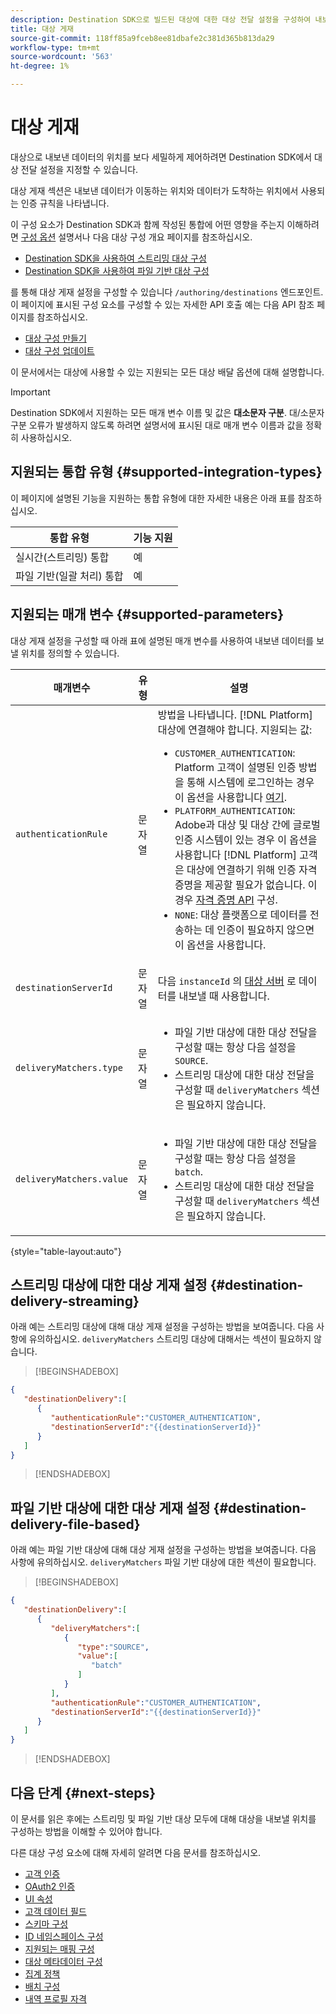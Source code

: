 ```yaml
---
description: Destination SDK으로 빌드된 대상에 대한 대상 전달 설정을 구성하여 내보낸 데이터의 위치와 데이터가 도착하는 위치에서 사용되는 인증 규칙을 표시하는 방법을 알아봅니다.
title: 대상 게재
source-git-commit: 118ff85a9fceb8ee81dbafe2c381d365b813da29
workflow-type: tm+mt
source-wordcount: '563'
ht-degree: 1%

---
```



# 대상 게재

대상으로 내보낸 데이터의 위치를 보다 세밀하게 제어하려면 Destination SDK에서 대상 전달 설정을 지정할 수 있습니다.

대상 게재 섹션은 내보낸 데이터가 이동하는 위치와 데이터가 도착하는 위치에서 사용되는 인증 규칙을 나타냅니다.

<!-- When configuring a destination, you must specify an authentication rule and one or more `destinationServerId` parameters, corresponding to the destination servers that define where the data will be delivered to. In most cases, the authentication rule that you should use is `CUSTOMER_AUTHENTICATION`.  -->

이 구성 요소가 Destination SDK과 함께 작성된 통합에 어떤 영향을 주는지 이해하려면 [구성 옵션](../configuration-options.md) 설명서나 다음 대상 구성 개요 페이지를 참조하십시오.

* [Destination SDK을 사용하여 스트리밍 대상 구성](../../guides/configure-destination-instructions.md#create-destination-configuration)
* [Destination SDK을 사용하여 파일 기반 대상 구성](../../guides/configure-file-based-destination-instructions.md#create-destination-configuration)

를 통해 대상 게재 설정을 구성할 수 있습니다 `/authoring/destinations` 엔드포인트. 이 페이지에 표시된 구성 요소를 구성할 수 있는 자세한 API 호출 예는 다음 API 참조 페이지를 참조하십시오.

* [대상 구성 만들기](../../authoring-api/destination-configuration/create-destination-configuration.md)
* [대상 구성 업데이트](../../authoring-api/destination-configuration/update-destination-configuration.md)

이 문서에서는 대상에 사용할 수 있는 지원되는 모든 대상 배달 옵션에 대해 설명합니다.

>[!IMPORTANT]
>
>Destination SDK에서 지원하는 모든 매개 변수 이름 및 값은 **대소문자 구분**. 대/소문자 구분 오류가 발생하지 않도록 하려면 설명서에 표시된 대로 매개 변수 이름과 값을 정확히 사용하십시오.

## 지원되는 통합 유형 {#supported-integration-types}

이 페이지에 설명된 기능을 지원하는 통합 유형에 대한 자세한 내용은 아래 표를 참조하십시오.

| 통합 유형 | 기능 지원 |
|---|---|
| 실시간(스트리밍) 통합 | 예 |
| 파일 기반(일괄 처리) 통합 | 예 |

## 지원되는 매개 변수 {#supported-parameters}

대상 게재 설정을 구성할 때 아래 표에 설명된 매개 변수를 사용하여 내보낸 데이터를 보낼 위치를 정의할 수 있습니다.

| 매개변수 | 유형 | 설명 |
|---------|----------|------|
| `authenticationRule` | 문자열 | 방법을 나타냅니다. [!DNL Platform] 대상에 연결해야 합니다. 지원되는 값:<ul><li>`CUSTOMER_AUTHENTICATION`: Platform 고객이 설명된 인증 방법을 통해 시스템에 로그인하는 경우 이 옵션을 사용합니다 [여기](customer-authentication.md).</li><li>`PLATFORM_AUTHENTICATION`: Adobe과 대상 및 대상 간에 글로벌 인증 시스템이 있는 경우 이 옵션을 사용합니다 [!DNL Platform] 고객은 대상에 연결하기 위해 인증 자격 증명을 제공할 필요가 없습니다. 이 경우 [자격 증명 API](../../credentials-api/create-credential-configuration.md) 구성. </li><li>`NONE`: 대상 플랫폼으로 데이터를 전송하는 데 인증이 필요하지 않으면 이 옵션을 사용합니다. </li></ul> |
| `destinationServerId` | 문자열 | 다음 `instanceId` 의 [대상 서버](../../authoring-api/destination-server/create-destination-server.md) 로 데이터를 내보낼 때 사용합니다. |
| `deliveryMatchers.type` | 문자열 | <ul><li>파일 기반 대상에 대한 대상 전달을 구성할 때는 항상 다음 설정을 `SOURCE`.</li><li>스트리밍 대상에 대한 대상 전달을 구성할 때 `deliveryMatchers` 섹션은 필요하지 않습니다.</li></ul> |
| `deliveryMatchers.value` | 문자열 | <ul><li>파일 기반 대상에 대한 대상 전달을 구성할 때는 항상 다음 설정을 `batch`.</li><li>스트리밍 대상에 대한 대상 전달을 구성할 때 `deliveryMatchers` 섹션은 필요하지 않습니다.</li></ul> |

{style="table-layout:auto"}

## 스트리밍 대상에 대한 대상 게재 설정 {#destination-delivery-streaming}

아래 예는 스트리밍 대상에 대해 대상 게재 설정을 구성하는 방법을 보여줍니다. 다음 사항에 유의하십시오. `deliveryMatchers` 스트리밍 대상에 대해서는 섹션이 필요하지 않습니다.

>[!BEGINSHADEBOX]

```json
{
   "destinationDelivery":[
      {
         "authenticationRule":"CUSTOMER_AUTHENTICATION",
         "destinationServerId":"{{destinationServerId}}"
      }
   ]
}
```

>[!ENDSHADEBOX]

## 파일 기반 대상에 대한 대상 게재 설정 {#destination-delivery-file-based}

아래 예는 파일 기반 대상에 대해 대상 게재 설정을 구성하는 방법을 보여줍니다. 다음 사항에 유의하십시오. `deliveryMatchers` 파일 기반 대상에 대한 섹션이 필요합니다.

>[!BEGINSHADEBOX]

```json
{
   "destinationDelivery":[
      {
         "deliveryMatchers":[
            {
               "type":"SOURCE",
               "value":[
                  "batch"
               ]
            }
         ],
         "authenticationRule":"CUSTOMER_AUTHENTICATION",
         "destinationServerId":"{{destinationServerId}}"
      }
   ]
}
```

>[!ENDSHADEBOX]

## 다음 단계 {#next-steps}

이 문서를 읽은 후에는 스트리밍 및 파일 기반 대상 모두에 대해 대상을 내보낼 위치를 구성하는 방법을 이해할 수 있어야 합니다.

다른 대상 구성 요소에 대해 자세히 알려면 다음 문서를 참조하십시오.

* [고객 인증](customer-authentication.md)
* [OAuth2 인증](oauth2-authentication.md)
* [UI 속성](ui-attributes.md)
* [고객 데이터 필드](customer-data-fields.md)
* [스키마 구성](schema-configuration.md)
* [ID 네임스페이스 구성](identity-namespace-configuration.md)
* [지원되는 매핑 구성](supported-mapping-configurations.md)
* [대상 메타데이터 구성](audience-metadata-configuration.md)
* [집계 정책](aggregation-policy.md)
* [배치 구성](batch-configuration.md)
* [내역 프로필 자격](historical-profile-qualifications.md)